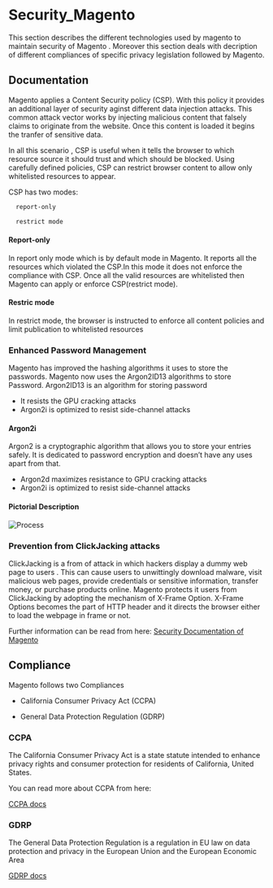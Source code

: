 
# Security_Magento

This section describes the different technologies used by magento to maintain
security of Magento . Moreover this section deals with
decription of different compliances of specific privacy legislation
followed by Magento.


## Documentation

Magento applies a Content Security policy (CSP). With this 
policy it provides an additional layer of security aginst different data injection attacks.
This common attack vector works by injecting malicious content that falsely claims to originate from the website.
Once this content is loaded it begins the tranfer of sensitive data.

In all this scenario , CSP is useful when it tells the browser to which resource source it should trust and which should be blocked.
Using carefully defined policies, CSP can restrict browser content to allow only whitelisted resources to appear.

CSP has two modes: 

```bash
  report-only
```

```bash
  restrict mode
```

#### Report-only
In report only mode which is by default mode in Magento.
It reports all the resources which violated the CSP.In this mode it does not enforce the compliance with CSP.
Once all the valid resources are whitelisted then Magento can apply or enforce CSP(restrict mode).

#### Restric mode
In restrict mode, the browser is instructed to enforce all content policies and limit publication to whitelisted resources

### Enhanced Password Management 

Magento has improved the hashing algorithms it uses to store
the passwords. Magento now uses the Argon2ID13 algorithms to store Password.
Argon2ID13 is an algorithm for storing password
- It resists the GPU cracking attacks
- Argon2i is optimized to resist side-channel attacks

#### Argon2i

Argon2 is a cryptographic algorithm that allows you to store your entries safely. 
It is dedicated to password encryption and doesn’t have any uses apart from that.
- Argon2d maximizes resistance to GPU cracking attacks
- Argon2i is optimized to resist side-channel attacks

#### Pictorial Description

![Process](https://devdocs.magento.com/common/images/archi_hash_upgrade_algorithm.png)

### Prevention from ClickJacking attacks
ClickJacking is a from of attack in which hackers display a dummy 
web page to users . This can cause users to unwittingly download malware,
visit malicious web pages, provide credentials 
or sensitive information, transfer money, or purchase products online.
Magento protects it users from ClickJacking by
adopting the mechanism of X-Frame Option.
X-Frame Options becomes the part of HTTP header and 
it directs the browser either to load the webpage in frame or not.

Further information can be read from here:
[Security Documentation of Magento](https://experienceleague.adobe.com/docs/commerce-operations/security-and-compliance/overview.html)


## Compliance 

Magento follows two Compliances 

- California Consumer Privacy Act (CCPA)

- General Data Protection Regulation (GDRP)

### CCPA 

The California Consumer Privacy Act is a state statute intended to enhance privacy rights and consumer protection for residents of California, United States.

You can read more about CCPA from here:

[CCPA docs](https://experienceleague.adobe.com/docs/commerce-operations/security-and-compliance/privacy/ccpa.html?lang=en)


### GDRP
The General Data Protection Regulation is a regulation in EU law on data protection and privacy in the European Union and the European Economic Area

[GDRP docs](https://experienceleague.adobe.com/docs/commerce-operations/security-and-compliance/privacy/gdpr.html?lang=en)
